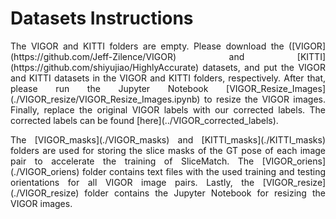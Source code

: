 # Datasets Instructions



<p align="justify">
The VIGOR and KITTI folders are empty. Please download the ([VIGOR](https://github.com/Jeff-Zilence/VIGOR) and [KITTI](https://github.com/shiyujiao/HighlyAccurate) datasets, and put the VIGOR and KITTI datasets in the VIGOR and KITTI folders, respectively. After that, please run the Jupyter Notebook [VIGOR_Resize_Images](./VIGOR_resize/VIGOR_Resize_Images.ipynb) to resize the VIGOR images. Finally, replace the original VIGOR labels with our corrected labels. The corrected labels can be found [here](../VIGOR_corrected_labels).
</p>



<p align="justify">
The [VIGOR_masks](./VIGOR_masks) and [KITTI_masks](./KITTI_masks) folders are used for storing the slice masks of the GT pose of each image pair to accelerate the training of SliceMatch. The [VIGOR_oriens](./VIGOR_oriens) folder contains text files with the used training and testing orientations for all VIGOR image pairs. Lastly, the [VIGOR_resize](./VIGOR_resize) folder contains the Jupyter Notebook for resizing the VIGOR images.
</p>
